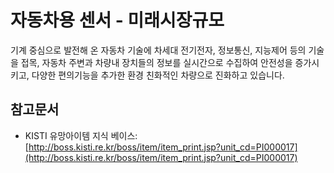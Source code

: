 # 자동차용 센서 - 미래시장규모

기계 중심으로 발전해 온 자동차 기술에 차세대 전기전자, 정보통신, 지능제어 등의 기술을 접목, 자동차 주변과 차량내 장치들의 정보를 실시간으로 수집하여 안전성을 증가시키고, 다양한 편의기능을 추가한 환경 친화적인 차량으로 진화하고 있습니다.

## 참고문서
- KISTI 유망아이템 지식 베이스: [http://boss.kisti.re.kr/boss/item/item_print.jsp?unit_cd=PI000017](http://boss.kisti.re.kr/boss/item/item_print.jsp?unit_cd=PI000017)
